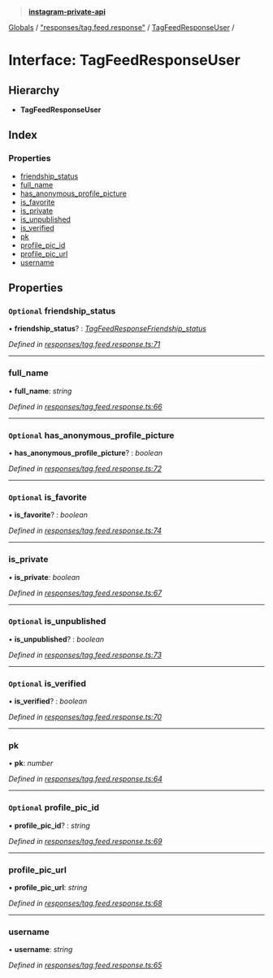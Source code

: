 > **[instagram-private-api](../README.md)**

[Globals](../README.md) / ["responses/tag.feed.response"](../modules/_responses_tag_feed_response_.md) / [TagFeedResponseUser](_responses_tag_feed_response_.tagfeedresponseuser.md) /

# Interface: TagFeedResponseUser

## Hierarchy

* **TagFeedResponseUser**

## Index

### Properties

* [friendship_status](_responses_tag_feed_response_.tagfeedresponseuser.md#optional-friendship_status)
* [full_name](_responses_tag_feed_response_.tagfeedresponseuser.md#full_name)
* [has_anonymous_profile_picture](_responses_tag_feed_response_.tagfeedresponseuser.md#optional-has_anonymous_profile_picture)
* [is_favorite](_responses_tag_feed_response_.tagfeedresponseuser.md#optional-is_favorite)
* [is_private](_responses_tag_feed_response_.tagfeedresponseuser.md#is_private)
* [is_unpublished](_responses_tag_feed_response_.tagfeedresponseuser.md#optional-is_unpublished)
* [is_verified](_responses_tag_feed_response_.tagfeedresponseuser.md#optional-is_verified)
* [pk](_responses_tag_feed_response_.tagfeedresponseuser.md#pk)
* [profile_pic_id](_responses_tag_feed_response_.tagfeedresponseuser.md#optional-profile_pic_id)
* [profile_pic_url](_responses_tag_feed_response_.tagfeedresponseuser.md#profile_pic_url)
* [username](_responses_tag_feed_response_.tagfeedresponseuser.md#username)

## Properties

### `Optional` friendship_status

• **friendship_status**? : *[TagFeedResponseFriendship_status](_responses_tag_feed_response_.tagfeedresponsefriendship_status.md)*

*Defined in [responses/tag.feed.response.ts:71](https://github.com/dilame/instagram-private-api/blob/01eb399/src/responses/tag.feed.response.ts#L71)*

___

###  full_name

• **full_name**: *string*

*Defined in [responses/tag.feed.response.ts:66](https://github.com/dilame/instagram-private-api/blob/01eb399/src/responses/tag.feed.response.ts#L66)*

___

### `Optional` has_anonymous_profile_picture

• **has_anonymous_profile_picture**? : *boolean*

*Defined in [responses/tag.feed.response.ts:72](https://github.com/dilame/instagram-private-api/blob/01eb399/src/responses/tag.feed.response.ts#L72)*

___

### `Optional` is_favorite

• **is_favorite**? : *boolean*

*Defined in [responses/tag.feed.response.ts:74](https://github.com/dilame/instagram-private-api/blob/01eb399/src/responses/tag.feed.response.ts#L74)*

___

###  is_private

• **is_private**: *boolean*

*Defined in [responses/tag.feed.response.ts:67](https://github.com/dilame/instagram-private-api/blob/01eb399/src/responses/tag.feed.response.ts#L67)*

___

### `Optional` is_unpublished

• **is_unpublished**? : *boolean*

*Defined in [responses/tag.feed.response.ts:73](https://github.com/dilame/instagram-private-api/blob/01eb399/src/responses/tag.feed.response.ts#L73)*

___

### `Optional` is_verified

• **is_verified**? : *boolean*

*Defined in [responses/tag.feed.response.ts:70](https://github.com/dilame/instagram-private-api/blob/01eb399/src/responses/tag.feed.response.ts#L70)*

___

###  pk

• **pk**: *number*

*Defined in [responses/tag.feed.response.ts:64](https://github.com/dilame/instagram-private-api/blob/01eb399/src/responses/tag.feed.response.ts#L64)*

___

### `Optional` profile_pic_id

• **profile_pic_id**? : *string*

*Defined in [responses/tag.feed.response.ts:69](https://github.com/dilame/instagram-private-api/blob/01eb399/src/responses/tag.feed.response.ts#L69)*

___

###  profile_pic_url

• **profile_pic_url**: *string*

*Defined in [responses/tag.feed.response.ts:68](https://github.com/dilame/instagram-private-api/blob/01eb399/src/responses/tag.feed.response.ts#L68)*

___

###  username

• **username**: *string*

*Defined in [responses/tag.feed.response.ts:65](https://github.com/dilame/instagram-private-api/blob/01eb399/src/responses/tag.feed.response.ts#L65)*